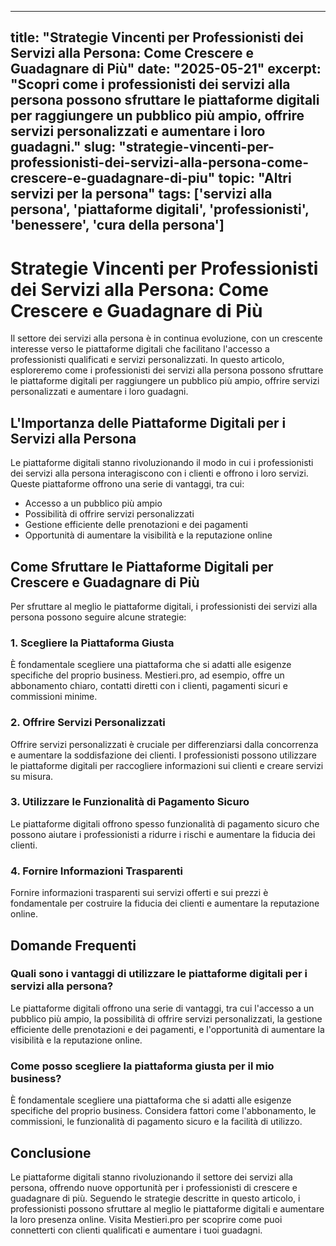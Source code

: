 
---
title: "Strategie Vincenti per Professionisti dei Servizi alla Persona: Come Crescere e Guadagnare di Più"
date: "2025-05-21"
excerpt: "Scopri come i professionisti dei servizi alla persona possono sfruttare le piattaforme digitali per raggiungere un pubblico più ampio, offrire servizi personalizzati e aumentare i loro guadagni."
slug: "strategie-vincenti-per-professionisti-dei-servizi-alla-persona-come-crescere-e-guadagnare-di-piu"
topic: "Altri servizi per la persona"
tags: ['servizi alla persona', 'piattaforme digitali', 'professionisti', 'benessere', 'cura della persona']
---

# Strategie Vincenti per Professionisti dei Servizi alla Persona: Come Crescere e Guadagnare di Più

Il settore dei servizi alla persona è in continua evoluzione, con un crescente interesse verso le piattaforme digitali che facilitano l'accesso a professionisti qualificati e servizi personalizzati. In questo articolo, esploreremo come i professionisti dei servizi alla persona possono sfruttare le piattaforme digitali per raggiungere un pubblico più ampio, offrire servizi personalizzati e aumentare i loro guadagni.

## L'Importanza delle Piattaforme Digitali per i Servizi alla Persona

Le piattaforme digitali stanno rivoluzionando il modo in cui i professionisti dei servizi alla persona interagiscono con i clienti e offrono i loro servizi. Queste piattaforme offrono una serie di vantaggi, tra cui:

*   Accesso a un pubblico più ampio
*   Possibilità di offrire servizi personalizzati
*   Gestione efficiente delle prenotazioni e dei pagamenti
*   Opportunità di aumentare la visibilità e la reputazione online

## Come Sfruttare le Piattaforme Digitali per Crescere e Guadagnare di Più

Per sfruttare al meglio le piattaforme digitali, i professionisti dei servizi alla persona possono seguire alcune strategie:

### 1. **Scegliere la Piattaforma Giusta**

È fondamentale scegliere una piattaforma che si adatti alle esigenze specifiche del proprio business. Mestieri.pro, ad esempio, offre un abbonamento chiaro, contatti diretti con i clienti, pagamenti sicuri e commissioni minime.

### 2. **Offrire Servizi Personalizzati**

Offrire servizi personalizzati è cruciale per differenziarsi dalla concorrenza e aumentare la soddisfazione dei clienti. I professionisti possono utilizzare le piattaforme digitali per raccogliere informazioni sui clienti e creare servizi su misura.

### 3. **Utilizzare le Funzionalità di Pagamento Sicuro**

Le piattaforme digitali offrono spesso funzionalità di pagamento sicuro che possono aiutare i professionisti a ridurre i rischi e aumentare la fiducia dei clienti.

### 4. **Fornire Informazioni Trasparenti**

Fornire informazioni trasparenti sui servizi offerti e sui prezzi è fondamentale per costruire la fiducia dei clienti e aumentare la reputazione online.

## Domande Frequenti

### Quali sono i vantaggi di utilizzare le piattaforme digitali per i servizi alla persona?

Le piattaforme digitali offrono una serie di vantaggi, tra cui l'accesso a un pubblico più ampio, la possibilità di offrire servizi personalizzati, la gestione efficiente delle prenotazioni e dei pagamenti, e l'opportunità di aumentare la visibilità e la reputazione online.

### Come posso scegliere la piattaforma giusta per il mio business?

È fondamentale scegliere una piattaforma che si adatti alle esigenze specifiche del proprio business. Considera fattori come l'abbonamento, le commissioni, le funzionalità di pagamento sicuro e la facilità di utilizzo.

## Conclusione

Le piattaforme digitali stanno rivoluzionando il settore dei servizi alla persona, offrendo nuove opportunità per i professionisti di crescere e guadagnare di più. Seguendo le strategie descritte in questo articolo, i professionisti possono sfruttare al meglio le piattaforme digitali e aumentare la loro presenza online. Visita Mestieri.pro per scoprire come puoi connetterti con clienti qualificati e aumentare i tuoi guadagni.
